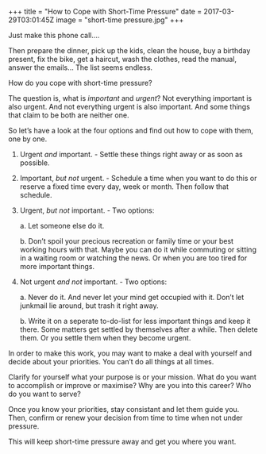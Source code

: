 +++
title = "How to Cope with Short-Time Pressure"
date = 2017-03-29T03:01:45Z
image = "short-time pressure.jpg"
+++

Just make this phone call....

Then prepare the dinner, pick up the kids, clean the house, buy a birthday present, fix the bike, get a haircut, wash the clothes, read the manual, answer the emails… The list seems endless.

How do you cope with short-time pressure?

The question is, what is *important* and *urgent*? Not everything important is also urgent. And not everything urgent is also important. And some things that claim to be both are neither one.

So let’s have a look at the four options and find out how to cope with them, one by one.

1. Urgent *and* important. - Settle these things right away or as soon as possible.

2. Important, *but not* urgent. - Schedule a time when you want to do this or reserve a fixed time every day, week or month. Then follow that schedule.

3. Urgent, *but not* important. - Two options:

    a. Let someone else do it. 

    b. Don’t spoil your precious recreation or family time or your best working hours with that. Maybe you can do it while commuting or sitting in a waiting room or watching the news. Or when you are too tired for more important things.

4. Not urgent *and not* important. - Two options:

    a. Never do it. And never let your mind get occupied with it. Don’t let junkmail lie around, but trash it right away.
    
    b. Write it on a seperate to-do-list for less important things and keep it there. Some matters get settled by themselves after a while. Then delete them. Or you settle them when they become urgent.

In order to make this work, you may want to make a deal with yourself and decide about your priorities. You can’t do all things at all times. 

Clarify for yourself what your purpose is or your mission. What do you want to accomplish or improve or maximise? Why are you into this career? Who do you want to serve? 

Once you know your priorities, stay consistant and let them guide you. Then, confirm or renew your decision from time to time when not under pressure. 

This will keep short-time pressure away and get you where you want.
